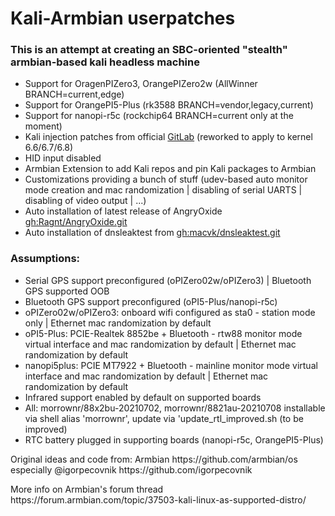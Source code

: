<h1>Kali-Armbian userpatches </h1>

<h3>This is an attempt at creating an SBC-oriented "stealth" armbian-based kali headless machine</h3>

- Support for OragenPIZero3, OrangePIZero2w (AllWinner BRANCH=current,edge)
- Support for OrangePI5-Plus (rk3588 BRANCH=vendor,legacy,current)
- Support for nanopi-r5c (rockchip64 BRANCH=current only at the moment)
- Kali injection patches from official [GitLab](https://gitlab.com/kalilinux/packages/linux/-/blob/kali/master/debian/patches/series?ref_type=heads) (reworked to apply to kernel 6.6/6.7/6.8)
- HID input disabled
- Armbian Extension to add Kali repos and pin Kali packages to Armbian
- Customizations providing a bunch of stuff (udev-based auto monitor mode creation and mac randomization | disabling of serial UARTS | disabling of video output | ...)
- Auto installation of latest release of AngryOxide [gh:Ragnt/AngryOxide.git](https://github.com/Ragnt/AngryOxide)
- Auto installation of dnsleaktest from [gh:macvk/dnsleaktest.git](https://github.com/macvk/dnsleaktest)

<h3>Assumptions: </h3>

- Serial GPS support preconfigured (oPIZero02w/oPIZero3) | Bluetooth GPS supported OOB
- Bluetooth GPS support preconfigured (oPI5-Plus/nanopi-r5c)
- oPIZero02w/oPIZero3: onboard wifi configured as sta0 - station mode only | Ethernet mac randomization by default
- oPI5-Plus: PCIE-Realtek 8852be + Bluetooth - rtw88 monitor mode virtual interface and mac randomization by default | Ethernet mac randomization by default
- nanopi5plus: PCIE MT7922 + Bluetooth - mainline monitor mode virtual interface and mac randomization by default | Ethernet mac randomization by default
- Infrared support enabled by default on supported boards
- All: morrownr/88x2bu-20210702, morrownr/8821au-20210708 installable via shell alias 'morrownr', update via 'update_rtl_improved.sh (to be improved)
- RTC battery plugged in supporting boards (nanopi-r5c, OrangePI5-Plus)

<p> Original ideas and code from: Armbian https://github.com/armbian/os especially @igorpecovnik https://github.com/igorpecovnik</p>
<p>More info on Armbian's forum thread https://forum.armbian.com/topic/37503-kali-linux-as-supported-distro/</p>
